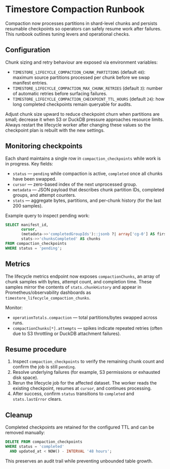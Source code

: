 # Timestore Compaction Runbook

Compaction now processes partitions in shard-level chunks and persists resumable checkpoints so operators can safely resume work after failures. This runbook outlines tuning levers and operational checks.

## Configuration

Chunk sizing and retry behaviour are exposed via environment variables:

- `TIMESTORE_LIFECYCLE_COMPACTION_CHUNK_PARTITIONS` (default `48`): maximum source partitions processed per chunk before we swap manifest entries.
- `TIMESTORE_LIFECYCLE_COMPACTION_MAX_CHUNK_RETRIES` (default `3`): number of automatic retries before surfacing failures.
- `TIMESTORE_LIFECYCLE_COMPACTION_CHECKPOINT_TTL_HOURS` (default `24`): how long completed checkpoints remain queryable for audits.

Adjust chunk size upward to reduce checkpoint churn when partitions are small; decrease it when S3 or DuckDB pressure approaches resource limits. Always restart the lifecycle worker after changing these values so the checkpoint plan is rebuilt with the new settings.

## Monitoring checkpoints

Each shard maintains a single row in `compaction_checkpoints` while work is in progress. Key fields:

- `status` — `pending` while compaction is active, `completed` once all chunks have been swapped.
- `cursor` — zero-based index of the next unprocessed group.
- `metadata` — JSON payload that describes chunk partition IDs, completed groups, and attempt counters.
- `stats` — aggregate bytes, partitions, and per-chunk history (for the last 200 samples).

Example query to inspect pending work:

```sql
SELECT manifest_id,
       cursor,
       (metadata->>'completedGroupIds')::jsonb ?| array['cg-0'] AS first_chunk_done,
       stats->>'chunksCompleted' AS chunks
FROM compaction_checkpoints
WHERE status = 'pending';
```

## Metrics

The lifecycle metrics endpoint now exposes `compactionChunks`, an array of chunk samples with bytes, attempt count, and completion time. These samples mirror the contents of `stats.chunkHistory` and appear in Prometheus/observability dashboards as `timestore_lifecycle_compaction_chunks`.

Monitor:

- `operationTotals.compaction` — total partitions/bytes swapped across runs.
- `compactionChunks[*].attempts` — spikes indicate repeated retries (often due to S3 throttling or DuckDB attachment failures).

## Resume procedure

1. Inspect `compaction_checkpoints` to verify the remaining chunk count and confirm the job is still `pending`.
2. Resolve underlying failures (for example, S3 permissions or exhausted disk space).
3. Rerun the lifecycle job for the affected dataset. The worker reads the existing checkpoint, resumes at `cursor`, and continues processing.
4. After success, confirm `status` transitions to `completed` and `stats.lastError` clears.

## Cleanup

Completed checkpoints are retained for the configured TTL and can be removed manually:

```sql
DELETE FROM compaction_checkpoints
WHERE status = 'completed'
  AND updated_at < NOW() - INTERVAL '48 hours';
```

This preserves an audit trail while preventing unbounded table growth.
